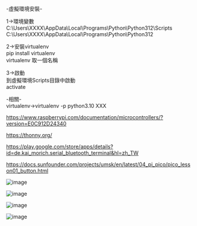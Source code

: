 -虛擬環境安裝-  

1->環境變數  
C:\Users\XXXX\AppData\Local\Programs\Python\Python312\Scripts  
C:\Users\XXXX\AppData\Local\Programs\Python\Python312  

2->安裝virtualenv  
pip install virtualenv  
virtualenv 取一個名稱  

3->啟動  
到虛擬環境Scripts目錄中啟動  
activate  

-相關-  
virtualenv->virtualenv -p python3.10 XXX  
  
https://www.raspberrypi.com/documentation/microcontrollers/?version=E0C912D24340  

https://thonny.org/  

https://play.google.com/store/apps/details?id=de.kai_morich.serial_bluetooth_terminal&hl=zh_TW  
  
https://docs.sunfounder.com/projects/umsk/en/latest/04_pi_pico/pico_lesson01_button.html  

![image](https://github.com/miyachun/uch0807/blob/main/picoimg.png)


![image](https://github.com/miyachun/uch0807/blob/main/btnimg.png)  



![image](https://github.com/miyachun/uch0807/blob/main/hc0501.jpg)  

![image](https://github.com/miyachun/uch0807/blob/main/hc0502.jpg)  







